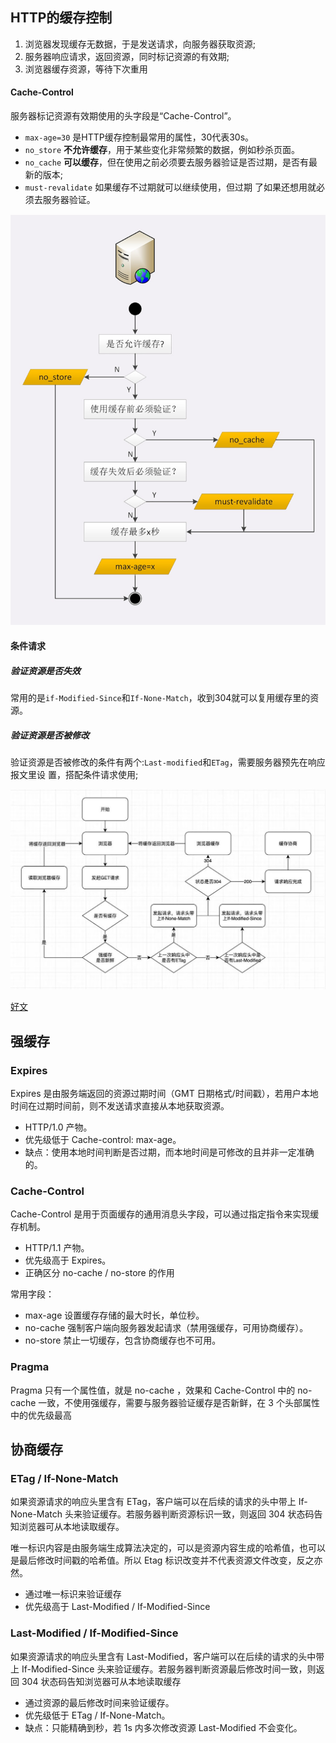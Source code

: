 ## HTTP的缓存控制
1. 浏览器发现缓存无数据，于是发送请求，向服务器获取资源; 
2. 服务器响应请求，返回资源，同时标记资源的有效期;
3. 浏览器缓存资源，等待下次重用

#### Cache-Control
服务器标记资源有效期使用的头字段是“Cache-Control”。
+ ``max-age=30`` 是HTTP缓存控制最常用的属性，30代表30s。
+ ``no_store`` **不允许缓存**，用于某些变化非常频繁的数据，例如秒杀页面。
+ ``no_cache`` **可以缓存**，但在使用之前必须要去服务器验证是否过期，是否有最新的版本;
+ ``must-revalidate`` 如果缓存不过期就可以继续使用，但过期 了如果还想用就必须去服务器验证。

![](../../Images/http/http_cache.png)

#### 条件请求

##### 验证资源是否失效
常用的是``if-Modified-Since``和``If-None-Match``，收到304就可以复用缓存里的资源。

##### 验证资源是否被修改
验证资源是否被修改的条件有两个:``Last-modified``和``ETag``，需要服务器预先在响应报文里设
置，搭配条件请求使用;


![](../../Images/http/http_cache2.jpg)

[好文](https://mp.weixin.qq.com/s/z_iKW6LYtAXEy60bPmCKcQ)


## 强缓存

### Expires
Expires 是由服务端返回的资源过期时间（GMT 日期格式/时间戳），若用户本地时间在过期时间前，则不发送请求直接从本地获取资源。

- HTTP/1.0 产物。
- 优先级低于 Cache-control: max-age。
- 缺点：使用本地时间判断是否过期，而本地时间是可修改的且并非一定准确的。

### Cache-Control
Cache-Control 是用于页面缓存的通用消息头字段，可以通过指定指令来实现缓存机制。

- HTTP/1.1 产物。
- 优先级高于 Expires。
- 正确区分 no-cache / no-store 的作用

常用字段：
- max-age 设置缓存存储的最大时长，单位秒。
- no-cache 强制客户端向服务器发起请求（禁用强缓存，可用协商缓存）。
- no-store 禁止一切缓存，包含协商缓存也不可用。

### Pragma
Pragma 只有一个属性值，就是 no-cache ，效果和 Cache-Control 中的 no-cache 一致，不使用强缓存，需要与服务器验证缓存是否新鲜，在 3 个头部属性中的优先级最高

## 协商缓存

### ETag / If-None-Match

如果资源请求的响应头里含有 ETag，客户端可以在后续的请求的头中带上 If-None-Match 头来验证缓存。若服务器判断资源标识一致，则返回 304 状态码告知浏览器可从本地读取缓存。

唯一标识内容是由服务端生成算法决定的，可以是资源内容生成的哈希值，也可以是最后修改时间戳的哈希值。所以 Etag 标识改变并不代表资源文件改变，反之亦然。

- 通过唯一标识来验证缓存
- 优先级高于 Last-Modified / If-Modified-Since

### Last-Modified / If-Modified-Since
如果资源请求的响应头里含有 Last-Modified，客户端可以在后续的请求的头中带上 If-Modified-Since 头来验证缓存。若服务器判断资源最后修改时间一致，则返回 304 状态码告知浏览器可从本地读取缓存

- 通过资源的最后修改时间来验证缓存。
- 优先级低于 ETag / If-None-Match。
- 缺点：只能精确到秒，若 1s 内多次修改资源 Last-Modified 不会变化。